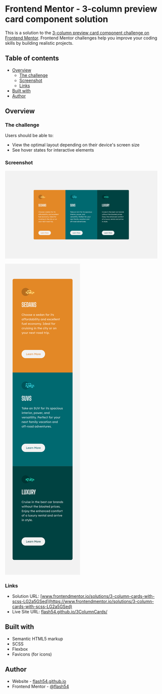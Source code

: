 # Frontend Mentor - 3-column preview card component solution

This is a solution to the [3-column preview card component challenge on Frontend Mentor](https://www.frontendmentor.io/challenges/3column-preview-card-component-pH92eAR2-). Frontend Mentor challenges help you improve your coding skills by building realistic projects. 

## Table of contents

- [Overview](#overview)
  - [The challenge](#the-challenge)
  - [Screenshot](#screenshot)
  - [Links](#links)
- [Built with](#built-with)
- [Author](#author)


## Overview

### The challenge

Users should be able to:

- View the optimal layout depending on their device's screen size
- See hover states for interactive elements

### Screenshot

![Desktop](./ss/desktop.png)

![Mobile](./ss/mobile.png)

### Links

- Solution URL: [www.frontendmentor.io/solutions/3-column-cards-with-scss-LG2a5GSed](https://www.frontendmentor.io/solutions/3-column-cards-with-scss-LG2a5GSed)
- Live Site URL: [flash54.github.io/3ColumnCards/](https://flash54.github.io/3ColumnCards/)


## Built with

- Semantic HTML5 markup
- SCSS
- Flexbox
- Favicons (for icons)


## Author

- Website - [flash54.github.io](https://flash54.github.io/)
- Frontend Mentor - [@flash54](https://www.frontendmentor.io/flash54/)
